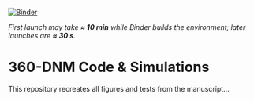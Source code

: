 [![Binder](https://mybinder.org/badge_logo.svg)](
https://gesis.mybinder.org/v2/gh/benf360DNM/360DNM_code/HEAD?labpath=notebooks%2FFigure1_architecture.ipynb)

*First launch may take **≈ 10 min** while Binder builds the environment; later launches are **≈ 30 s**.*

# 360-DNM Code & Simulations
This repository recreates all figures and tests from the manuscript...
